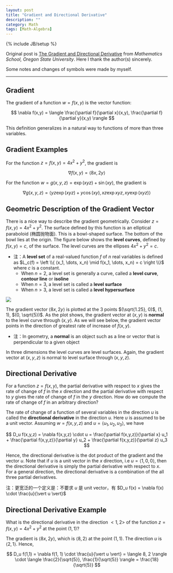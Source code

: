 ```yaml
---
layout: post
title: "Gradient and Directional Derivative"
description: ""
category: Math
tags: [Math-Algebra]
---
```

{% include JB/setup %}

Original post is [The Gradient and Directional Derivative](https://math.oregonstate.edu/home/programs/undergrad/CalculusQuestStudyGuides/vcalc/grad/grad.html) from _Mathematics School, Oregon State University_. Here I thank the author(s) sincerely. 

Some notes and changes of symbols were made by myself.

-----

## Gradient

The gradient of a function $w=f(x,y)$ is the vector function:

$$
\nabla f(x,y) = \langle \frac{\partial f}{\partial x}(x,y), \frac{\partial f}{\partial y}(x,y) \rangle
$$

This definition generalizes in a natural way to functions of more than three variables.

## Gradient Examples

For the function $z=f(x,y)=4x^2+y^2$, the gradient is

$$
\nabla f(x,y) = \langle 8x, 2y \rangle
$$

For the function $w=g(x,y,z)=\exp(xyz)+\sin(xy)$, the gradient is

$$
\nabla g(x, y, z) = \langle yz \exp(xyz) + y \cos(xy), xz \exp{xyz}, xy \exp(xyz) \rangle
$$

## Geometric Description of the Gradient Vector

There is a nice way to describe the gradient geometrically. Consider $z=f(x,y)=4x^2+y^2$. The surface defined by this function is an elliptical paraboloid (椭圆抛物面). This is a bowl-shaped surface. The bottom of the bowl lies at the origin. The figure below shows the **level curves**, defined by $f(x,y)=c$, of the surface. The level curves are the ellipses $4x^2+y^2=c$.

- 注：A **level set** of a real-valued function $f$ of $n$ real variables is defined as $L_c(f) = \left \\{ (x_1, \dots, x_n) \mid f(x_1, \dots, x_n) = c \right \\}$ where $c$ is a constant. 
    - When $n=2$, a level set is generally a curve, called a **level curve**, **contour line** or **isoline**
    - When $n=3$, a level set is called a **level surface**
    - When $n>3$, a level set is called a **level hypersurface**

![](https://farm1.staticflickr.com/800/40350203525_4937a18286_o_d.gif)

The gradient vector $\langle 8x,2y \rangle$ is plotted at the 3 points $(\sqrt{1.25}, 0)$, $(1,1)$, $(0, \sqrt{5})$. As the plot shows, the gradient vector at $(x,y)$ is **normal** to the level curve through $(x,y)$. As we will see below, the gradient vector points in the direction of greatest rate of increase of $f(x,y)$.

- 注：In geometry, a **normal** is an object such as a line or vector that is perpendicular to a given object

In three dimensions the level curves are level surfaces. Again, the gradient vector at $(x,y,z)$ is normal to level surface through $(x,y,z)$.

## Directional Derivative

For a function $z=f(x,y)$, the partial derivative with respect to $x$ gives the rate of change of $f$ in the $x$ direction and the partial derivative with respect to $y$ gives the rate of change of $f$ in the $y$ direction. How do we compute the rate of change of $f$ in an arbitrary direction?

The rate of change of a function of several variables in the direction $u$ is called the **directional derivative** in the direction $u$. Here $u$ is assumed to be a unit vector. Assuming $w=f(x,y,z)$ and $u = \langle u_1,u_2,u_3 \rangle$, we have

$$
D_u f(x,y,z) = \nabla f(x,y,z) \cdot u = \frac{\partial f(x,y,z)}{\partial x} u_1 + \frac{\partial f(x,y,z)}{\partial y} u_2 + \frac{\partial f(x,y,z)}{\partial z} u_3
$$

Hence, the directional derivative is the dot product of the gradient and the vector $u$. Note that if $u$ is a unit vector in the $x$ direction, i.e $u=\langle 1,0,0 \rangle$, then the directional derivative is simply the partial derivative with respect to $x$. For a general direction, the directional derivative is a combination of the all three partial derivatives.

注：更宽泛的一个定义是：不要求 $u$ 是 unit vector，有 $D_u f(x) = \nabla f(x) \cdot \frac{u}{\vert u \vert}$

## Directional Derivative Example

What is the directional derivative in the direction $<1,2>$ of the function $z=f(x,y)=4x^2+y^2$ at the point $(1,1)$? 

The gradient is $\langle 8x,2y \rangle$, which is $\langle 8,2 \rangle$ at the point $(1,1)$. The direction $u$ is $\langle 2,1 \rangle$. Hence,

$$
D_u f(1,1) = \nabla f(1, 1) \cdot \frac{u}{\vert u \vert} = \langle 8, 2 \rangle \cdot \langle \frac{2}{\sqrt{5}}, \frac{1}{\sqrt{5}} \rangle = \frac{18}{\sqrt{5}}
$$

